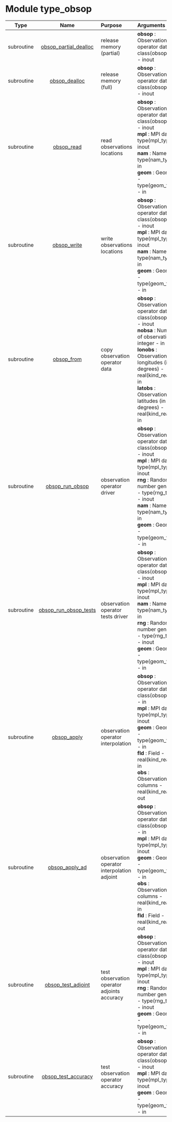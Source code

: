 # Module type_obsop

| Type | Name | Purpose | Arguments          |
| :--: | :--: | :------ | :----------------- |
| subroutine | [obsop_partial_dealloc](https://github.com/JCSDA/saber/tree/develop/src/saber/bump/type_obsop.F90#L72) | release memory (partial) | **obsop** :  Observation operator data - class(obsop_type) - inout |
| subroutine | [obsop_dealloc](https://github.com/JCSDA/saber/tree/develop/src/saber/bump/type_obsop.F90#L89) | release memory (full) | **obsop** :  Observation operator data - class(obsop_type) - inout |
| subroutine | [obsop_read](https://github.com/JCSDA/saber/tree/develop/src/saber/bump/type_obsop.F90#L110) | read observations locations | **obsop** :  Observation operator data - class(obsop_type) - inout<br>**mpl** :  MPI data - type(mpl_type) - inout<br>**nam** :  Namelist - type(nam_type) - in<br>**geom** :  Geometry - type(geom_type) - in |
| subroutine | [obsop_write](https://github.com/JCSDA/saber/tree/develop/src/saber/bump/type_obsop.F90#L154) | write observations locations | **obsop** :  Observation operator data - class(obsop_type) - inout<br>**mpl** :  MPI data - type(mpl_type) - inout<br>**nam** :  Namelist - type(nam_type) - in<br>**geom** :  Geometry - type(geom_type) - in |
| subroutine | [obsop_from](https://github.com/JCSDA/saber/tree/develop/src/saber/bump/type_obsop.F90#L198) | copy observation operator data | **obsop** :  Observation operator data - class(obsop_type) - inout<br>**nobsa** :  Number of observations - integer - in<br>**lonobs** :  Observations longitudes (in degrees) - real(kind_real) - in<br>**latobs** :  Observations latitudes (in degrees) - real(kind_real) - in |
| subroutine | [obsop_run_obsop](https://github.com/JCSDA/saber/tree/develop/src/saber/bump/type_obsop.F90#L239) | observation operator driver | **obsop** :  Observation operator data - class(obsop_type) - inout<br>**mpl** :  MPI data - type(mpl_type) - inout<br>**rng** :  Random number generator - type(rng_type) - inout<br>**nam** :  Namelist - type(nam_type) - in<br>**geom** :  Geometry - type(geom_type) - in |
| subroutine | [obsop_run_obsop_tests](https://github.com/JCSDA/saber/tree/develop/src/saber/bump/type_obsop.F90#L367) | observation operator tests driver | **obsop** :  Observation operator data - class(obsop_type) - inout<br>**mpl** :  MPI data - type(mpl_type) - inout<br>**nam** :  Namelist - type(nam_type) - in<br>**rng** :  Random number generator - type(rng_type) - inout<br>**geom** :  Geometry - type(geom_type) - in |
| subroutine | [obsop_apply](https://github.com/JCSDA/saber/tree/develop/src/saber/bump/type_obsop.F90#L402) | observation operator interpolation | **obsop** :  Observation operator data - class(obsop_type) - in<br>**mpl** :  MPI data - type(mpl_type) - inout<br>**geom** :  Geometry - type(geom_type) - in<br>**fld** :  Field - real(kind_real) - in<br>**obs** :  Observations columns - real(kind_real) - out |
| subroutine | [obsop_apply_ad](https://github.com/JCSDA/saber/tree/develop/src/saber/bump/type_obsop.F90#L435) | observation operator interpolation adjoint | **obsop** :  Observation operator data - class(obsop_type) - in<br>**mpl** :  MPI data - type(mpl_type) - inout<br>**geom** :  Geometry - type(geom_type) - in<br>**obs** :  Observations columns - real(kind_real) - in<br>**fld** :  Field - real(kind_real) - out |
| subroutine | [obsop_test_adjoint](https://github.com/JCSDA/saber/tree/develop/src/saber/bump/type_obsop.F90#L470) | test observation operator adjoints accuracy | **obsop** :  Observation operator data - class(obsop_type) - inout<br>**mpl** :  MPI data - type(mpl_type) - inout<br>**rng** :  Random number generator - type(rng_type) - inout<br>**geom** :  Geometry - type(geom_type) - in |
| subroutine | [obsop_test_accuracy](https://github.com/JCSDA/saber/tree/develop/src/saber/bump/type_obsop.F90#L512) | test observation operator accuracy | **obsop** :  Observation operator data - class(obsop_type) - inout<br>**mpl** :  MPI data - type(mpl_type) - inout<br>**geom** :  Geometry - type(geom_type) - in |

